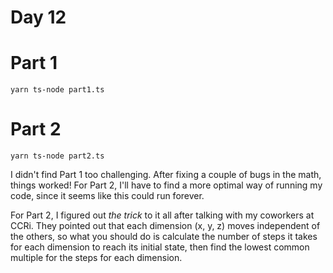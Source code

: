 # Day 12

# Part 1

    yarn ts-node part1.ts

# Part 2

    yarn ts-node part2.ts
    
I didn't find Part 1 too challenging. After fixing a couple of bugs in the math, things worked! For Part 2, I'll have to find a more optimal way of running my code, since it seems like this could run forever.

For Part 2, I figured out *the trick* to it all after talking with my coworkers at CCRi. They pointed out that each dimension (x, y, z) moves independent of the others, so what you should do is calculate the number of steps it takes for each dimension to reach its initial state, then find the lowest common multiple for the steps for each dimension.
